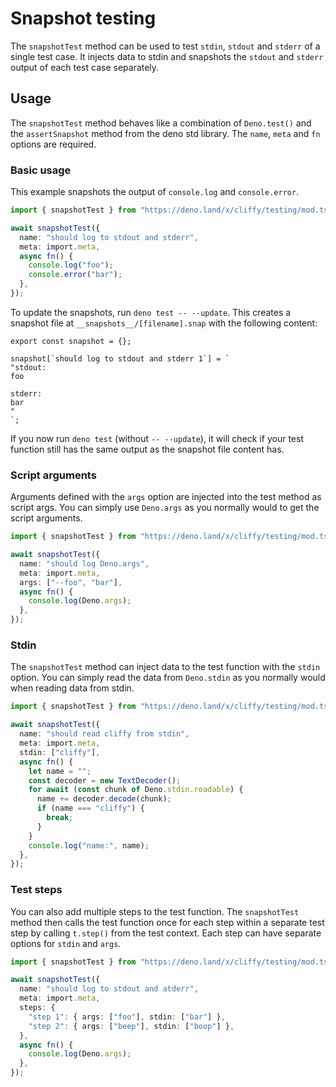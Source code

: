 # Snapshot testing

The `snapshotTest` method can be used to test `stdin`, `stdout` and `stderr` of
a single test case. It injects data to stdin and snapshots the `stdout` and
`stderr` output of each test case separately.

## Usage

The `snapshotTest` method behaves like a combination of `Deno.test()` and the
`assertSnapshot` method from the deno std library. The `name`, `meta` and `fn`
options are required.

### Basic usage

This example snapshots the output of `console.log` and `console.error`.

```ts
import { snapshotTest } from "https://deno.land/x/cliffy/testing/mod.ts";

await snapshotTest({
  name: "should log to stdout and stderr",
  meta: import.meta,
  async fn() {
    console.log("foo");
    console.error("bar");
  },
});
```

To update the snapshots, run `deno test -- --update`. This creates a snapshot
file at `__snapshots__/[filename].snap` with the following content:

```console
export const snapshot = {};

snapshot[`should log to stdout and stderr 1`] = `
"stdout:
foo

stderr:
bar
"
`;
```

If you now run `deno test` (without `-- --update`), it will check if your test
function still has the same output as the snapshot file content has.

### Script arguments

Arguments defined with the `args` option are injected into the test method as
script args. You can simply use `Deno.args` as you normally would to get the
script arguments.

```ts
import { snapshotTest } from "https://deno.land/x/cliffy/testing/mod.ts";

await snapshotTest({
  name: "should log Deno.args",
  meta: import.meta,
  args: ["--foo", "bar"],
  async fn() {
    console.log(Deno.args);
  },
});
```

### Stdin

The `snapshotTest` method can inject data to the test function with the `stdin`
option. You can simply read the data from `Deno.stdin` as you normally would
when reading data from stdin.

```ts
import { snapshotTest } from "https://deno.land/x/cliffy/testing/mod.ts";

await snapshotTest({
  name: "should read cliffy from stdin",
  meta: import.meta,
  stdin: ["cliffy"],
  async fn() {
    let name = "";
    const decoder = new TextDecoder();
    for await (const chunk of Deno.stdin.readable) {
      name += decoder.decode(chunk);
      if (name === "cliffy") {
        break;
      }
    }
    console.log("name:", name);
  },
});
```

### Test steps

You can also add multiple steps to the test function. The `snapshotTest` method
then calls the test function once for each step within a separate test step by
calling `t.step()` from the test context. Each step can have separate options
for `stdin` and `args`.

```ts
import { snapshotTest } from "https://deno.land/x/cliffy/testing/mod.ts";

await snapshotTest({
  name: "should log to stdout and atderr",
  meta: import.meta,
  steps: {
    "step 1": { args: ["foo"], stdin: ["bar"] },
    "step 2": { args: ["beep"], stdin: ["boop"] },
  },
  async fn() {
    console.log(Deno.args);
  },
});
```
